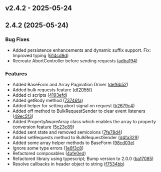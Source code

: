 ## v2.4.2 - 2025-05-24

## 2.4.2 (2025-05-24)


### Bug Fixes

* Added persistence enhancements and dynamic suffix support. Fix: Improved typing ([614cd9d](https://github.com/Hank-IT/ui/commit/614cd9dfcd1e7f525c58fde703c13547a94efbde))
* Recreate AbortController before sending requests ([adba194](https://github.com/Hank-IT/ui/commit/adba194d50e73ce7f226b363d067b06a1572b823))


### Features

* Added BaseForm and Array Pagination Driver ([def6b52](https://github.com/Hank-IT/ui/commit/def6b520d8aef7c0fa4a8bd38a7e24318addf15e))
* Added bulk requests feature ([df2055f](https://github.com/Hank-IT/ui/commit/df2055f70e0a33fa7dd25c03adb43387d8cf2232))
* Added ci scripts ([4193efd](https://github.com/Hank-IT/ui/commit/4193efda0e1a09274d77fabfd8a5553643d8f1bc))
* Added getBody method ([73746fa](https://github.com/Hank-IT/ui/commit/73746fa36017154f3e4af0dea811419322b5ce18))
* Added helper for setting abort signal on request ([b2679c4](https://github.com/Hank-IT/ui/commit/b2679c422a6d4a9e668efa5ec01d8557225edff9))
* Added off method to BulkRequestSender to clear event listeners ([49ec5f3](https://github.com/Hank-IT/ui/commit/49ec5f3db4cadd6a7885fe353d3374dbc12c50da))
* Added PropertyAwareArray class which enables the array to property conversion feature ([5c23c89](https://github.com/Hank-IT/ui/commit/5c23c89f545834b9de9a2a0cf50048e6cbb752c2))
* Added sent state and removed semicolons ([7fe78d4](https://github.com/Hank-IT/ui/commit/7fe78d437e2c9879b72bb6f350579c208fd286af))
* Added setRequests method to BulkRequestSender ([d4fa329](https://github.com/Hank-IT/ui/commit/d4fa3294eddecd77bb5ea3161f71af8d60231704))
* Added some array helper methods to BaseForm ([98cd03e](https://github.com/Hank-IT/ui/commit/98cd03ecb1af91875243f1d57493a124b4224e13))
* Ignore some type errors ([1e6f3c8](https://github.com/Hank-IT/ui/commit/1e6f3c814a6bbe4d5dd309b754ccc17447134a45))
* Refactored composables ([4afe0ed](https://github.com/Hank-IT/ui/commit/4afe0ed06884a0c1e6392b611fd472cf30ca7753))
* Refactored library using typescript; Bump version to 2.0.0 ([ba17085](https://github.com/Hank-IT/ui/commit/ba17085091bd54cbf0d4eafbf5a95312b3a7ac48))
* Resolve callbacks in header object to string ([f7534bb](https://github.com/Hank-IT/ui/commit/f7534bbe02082e83359d0ada0db4adad604b5ab4))



